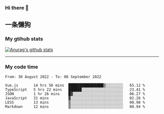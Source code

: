 ### Hi there 👋

## 一条懒狗
<!--
**kiss-me-quickly/kiss-me-quickly** is a ✨ _special_ ✨ repository because its `README.md` (this file) appears on your GitHub profile.

Here are some ideas to get you started:

- 🔭 I’m currently working on ...
- 🌱 I’m currently learning ...
- 👯 I’m looking to collaborate on ...
- 🤔 I’m looking for help with ...
- 💬 Ask me about ...
- 📫 How to reach me: ...
- 😄 Pronouns: ...
- ⚡ Fun fact: ...
-->


### My gtihub stats

[![Anurag's github stats](https://github-readme-stats.vercel.app/api?username=kiss-me-quickly)](https://github.com/anuraghazra/github-readme-stats)

***

### My code time

<!--START_SECTION:waka-->

```text
From: 30 August 2022 - To: 06 September 2022

Vue.js       14 hrs 56 mins  ████████████████▒░░░░░░░░   65.12 %
TypeScript   5 hrs 22 mins   ██████░░░░░░░░░░░░░░░░░░░   23.41 %
JSON         1 hr 26 mins    █▓░░░░░░░░░░░░░░░░░░░░░░░   06.27 %
JavaScript   31 mins         ▓░░░░░░░░░░░░░░░░░░░░░░░░   02.26 %
LESS         13 mins         ▒░░░░░░░░░░░░░░░░░░░░░░░░   00.98 %
Markdown     12 mins         ▒░░░░░░░░░░░░░░░░░░░░░░░░   00.94 %
```

<!--END_SECTION:waka-->
